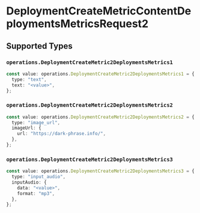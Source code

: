 # DeploymentCreateMetricContentDeploymentsMetricsRequest2


## Supported Types

### `operations.DeploymentCreateMetric2DeploymentsMetrics1`

```typescript
const value: operations.DeploymentCreateMetric2DeploymentsMetrics1 = {
  type: "text",
  text: "<value>",
};
```

### `operations.DeploymentCreateMetric2DeploymentsMetrics2`

```typescript
const value: operations.DeploymentCreateMetric2DeploymentsMetrics2 = {
  type: "image_url",
  imageUrl: {
    url: "https://dark-phrase.info/",
  },
};
```

### `operations.DeploymentCreateMetric2DeploymentsMetrics3`

```typescript
const value: operations.DeploymentCreateMetric2DeploymentsMetrics3 = {
  type: "input_audio",
  inputAudio: {
    data: "<value>",
    format: "mp3",
  },
};
```

